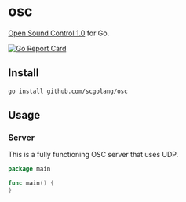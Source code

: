 # osc

[Open Sound Control 1.0](http://opensoundcontrol.org/spec-1_0) for Go.

[![Go Report Card](https://goreportcard.com/badge/github.com/scgolang/osc)](https://goreportcard.com/report/github.com/scgolang/osc)

## Install

```
go install github.com/scgolang/osc
```

## Usage

### Server

This is a fully functioning OSC server that uses UDP.

```go
package main

func main() {
}
```